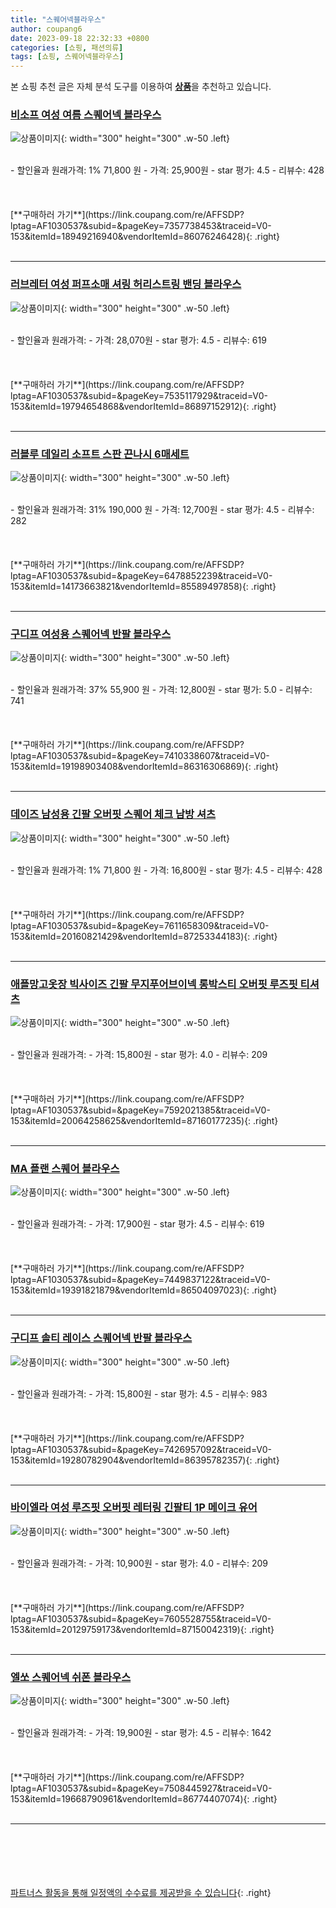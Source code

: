 ```yaml
---
title: "스퀘어넥블라우스"
author: coupang6
date: 2023-09-18 22:32:33 +0800
categories: [쇼핑, 패션의류]
tags: [쇼핑, 스퀘어넥블라우스]
---
```


본 쇼핑 추천 글은 자체 분석 도구를 이용하여 [**상품**](https://link.coupang.com/a/bao1ui)을 추천하고 있습니다.

### [비소프 여성 여름 스퀘어넥 블라우스](https://link.coupang.com/re/AFFSDP?lptag=AF1030537&subid=&pageKey=7357738453&traceid=V0-153&itemId=18949216940&vendorItemId=86076246428)

![상품이미지](https://thumbnail8.coupangcdn.com/thumbnails/remote/230x230ex/image/vendor_inventory/f0d2/e87cae451a9d9d6cf73adfa8da200bc3901534d741e9f01063299216afc8.png){: width="300" height="300" .w-50 .left}


<br>
- 할인율과 원래가격: 1%  71,800   원
- 가격: 25,900원
- star 평가: 4.5
- 리뷰수: 428
<br>
<br>
<br>
<br>
[**구매하러 가기**](https://link.coupang.com/re/AFFSDP?lptag=AF1030537&subid=&pageKey=7357738453&traceid=V0-153&itemId=18949216940&vendorItemId=86076246428){: .right}
<br>
<br>

---

### [러브레터 여성 퍼프소매 셔링 허리스트링 밴딩 블라우스](https://link.coupang.com/re/AFFSDP?lptag=AF1030537&subid=&pageKey=7535117929&traceid=V0-153&itemId=19794654868&vendorItemId=86897152912)

![상품이미지](https://thumbnail8.coupangcdn.com/thumbnails/remote/230x230ex/image/vendor_inventory/e4bb/68991c306ba71a36d2f2ba83902926228e801b2a88ce6745a7b25873ef06.jpg){: width="300" height="300" .w-50 .left}


<br>
- 할인율과 원래가격: 
- 가격: 28,070원
- star 평가: 4.5
- 리뷰수: 619
<br>
<br>
<br>
<br>
[**구매하러 가기**](https://link.coupang.com/re/AFFSDP?lptag=AF1030537&subid=&pageKey=7535117929&traceid=V0-153&itemId=19794654868&vendorItemId=86897152912){: .right}
<br>
<br>

---

### [러블루 데일리 소프트 스판 끈나시 6매세트](https://link.coupang.com/re/AFFSDP?lptag=AF1030537&subid=&pageKey=6478852239&traceid=V0-153&itemId=14173663821&vendorItemId=85589497858)

![상품이미지](https://thumbnail8.coupangcdn.com/thumbnails/remote/230x230ex/image/vendor_inventory/d306/3910e10ddf49656f898ba33b39d7bada4e8eb510acc40153fef0323ab948.jpg){: width="300" height="300" .w-50 .left}


<br>
- 할인율과 원래가격: 31%  190,000   원
- 가격: 12,700원
- star 평가: 4.5
- 리뷰수: 282
<br>
<br>
<br>
<br>
[**구매하러 가기**](https://link.coupang.com/re/AFFSDP?lptag=AF1030537&subid=&pageKey=6478852239&traceid=V0-153&itemId=14173663821&vendorItemId=85589497858){: .right}
<br>
<br>

---

### [구디프 여성용 스퀘어넥 반팔 블라우스](https://link.coupang.com/re/AFFSDP?lptag=AF1030537&subid=&pageKey=7410338607&traceid=V0-153&itemId=19198903408&vendorItemId=86316306869)

![상품이미지](https://thumbnail8.coupangcdn.com/thumbnails/remote/230x230ex/image/rs_quotation_api/cg2jqnke/47f8bce9007a45ba8d89e066c5772183.jpg){: width="300" height="300" .w-50 .left}


<br>
- 할인율과 원래가격: 37%  55,900   원
- 가격: 12,800원
- star 평가: 5.0
- 리뷰수: 741
<br>
<br>
<br>
<br>
[**구매하러 가기**](https://link.coupang.com/re/AFFSDP?lptag=AF1030537&subid=&pageKey=7410338607&traceid=V0-153&itemId=19198903408&vendorItemId=86316306869){: .right}
<br>
<br>

---

### [데이즈 남성용 긴팔 오버핏 스퀘어 체크 남방 셔츠](https://link.coupang.com/re/AFFSDP?lptag=AF1030537&subid=&pageKey=7611658309&traceid=V0-153&itemId=20160821429&vendorItemId=87253344183)

![상품이미지](https://thumbnail9.coupangcdn.com/thumbnails/remote/230x230ex/image/vendor_inventory/acbd/e9d06cc47ad06ea7b48f83be6d2514573fad94d1c36daa586b690cbb13c7.jpg){: width="300" height="300" .w-50 .left}


<br>
- 할인율과 원래가격: 1%  71,800   원
- 가격: 16,800원
- star 평가: 4.5
- 리뷰수: 428
<br>
<br>
<br>
<br>
[**구매하러 가기**](https://link.coupang.com/re/AFFSDP?lptag=AF1030537&subid=&pageKey=7611658309&traceid=V0-153&itemId=20160821429&vendorItemId=87253344183){: .right}
<br>
<br>

---

### [애플망고옷장 빅사이즈 긴팔 무지푸어브이넥 롱박스티 오버핏 루즈핏 티셔츠](https://link.coupang.com/re/AFFSDP?lptag=AF1030537&subid=&pageKey=7592021385&traceid=V0-153&itemId=20064258625&vendorItemId=87160177235)

![상품이미지](https://thumbnail7.coupangcdn.com/thumbnails/remote/230x230ex/image/vendor_inventory/f0e6/7cf96c1db1a1938a6d8af954974f51e36748c549a83c8a60e8fc856d08ec.jpg){: width="300" height="300" .w-50 .left}


<br>
- 할인율과 원래가격: 
- 가격: 15,800원
- star 평가: 4.0
- 리뷰수: 209
<br>
<br>
<br>
<br>
[**구매하러 가기**](https://link.coupang.com/re/AFFSDP?lptag=AF1030537&subid=&pageKey=7592021385&traceid=V0-153&itemId=20064258625&vendorItemId=87160177235){: .right}
<br>
<br>

---

### [MA 플랜 스퀘어 블라우스](https://link.coupang.com/re/AFFSDP?lptag=AF1030537&subid=&pageKey=7449837122&traceid=V0-153&itemId=19391821879&vendorItemId=86504097023)

![상품이미지](https://thumbnail6.coupangcdn.com/thumbnails/remote/230x230ex/image/rs_quotation_api/soma6ict/550fe5d0699340f9ae902d7c3a0364da.jpg){: width="300" height="300" .w-50 .left}


<br>
- 할인율과 원래가격: 
- 가격: 17,900원
- star 평가: 4.5
- 리뷰수: 619
<br>
<br>
<br>
<br>
[**구매하러 가기**](https://link.coupang.com/re/AFFSDP?lptag=AF1030537&subid=&pageKey=7449837122&traceid=V0-153&itemId=19391821879&vendorItemId=86504097023){: .right}
<br>
<br>

---

### [구디프 솔티 레이스 스퀘어넥 반팔 블라우스](https://link.coupang.com/re/AFFSDP?lptag=AF1030537&subid=&pageKey=7426957092&traceid=V0-153&itemId=19280782904&vendorItemId=86395782357)

![상품이미지](https://thumbnail8.coupangcdn.com/thumbnails/remote/230x230ex/image/rs_quotation_api/zpnu8p6u/78d1fc5ca8f24787b82df33bacba5052.jpg){: width="300" height="300" .w-50 .left}


<br>
- 할인율과 원래가격: 
- 가격: 15,800원
- star 평가: 4.5
- 리뷰수: 983
<br>
<br>
<br>
<br>
[**구매하러 가기**](https://link.coupang.com/re/AFFSDP?lptag=AF1030537&subid=&pageKey=7426957092&traceid=V0-153&itemId=19280782904&vendorItemId=86395782357){: .right}
<br>
<br>

---

### [바이엘라 여성 루즈핏 오버핏 레터링 긴팔티 1P 메이크 유어](https://link.coupang.com/re/AFFSDP?lptag=AF1030537&subid=&pageKey=7605528755&traceid=V0-153&itemId=20129759173&vendorItemId=87150042319)

![상품이미지](https://thumbnail10.coupangcdn.com/thumbnails/remote/230x230ex/image/vendor_inventory/be36/a29917ae7771df200c3fac5b43ff4e35e67d5c8462d179cf689322c1ade1.jpg){: width="300" height="300" .w-50 .left}


<br>
- 할인율과 원래가격: 
- 가격: 10,900원
- star 평가: 4.0
- 리뷰수: 209
<br>
<br>
<br>
<br>
[**구매하러 가기**](https://link.coupang.com/re/AFFSDP?lptag=AF1030537&subid=&pageKey=7605528755&traceid=V0-153&itemId=20129759173&vendorItemId=87150042319){: .right}
<br>
<br>

---

### [엘쏘 스퀘어넥 쉬폰 블라우스](https://link.coupang.com/re/AFFSDP?lptag=AF1030537&subid=&pageKey=7508445927&traceid=V0-153&itemId=19668790961&vendorItemId=86774407074)

![상품이미지](https://thumbnail6.coupangcdn.com/thumbnails/remote/230x230ex/image/rs_quotation_api/yzwtvb0e/833864fecb954ae7adbfc5eaecd16594.jpg){: width="300" height="300" .w-50 .left}


<br>
- 할인율과 원래가격: 
- 가격: 19,900원
- star 평가: 4.5
- 리뷰수: 1642
<br>
<br>
<br>
<br>
[**구매하러 가기**](https://link.coupang.com/re/AFFSDP?lptag=AF1030537&subid=&pageKey=7508445927&traceid=V0-153&itemId=19668790961&vendorItemId=86774407074){: .right}
<br>
<br>

---
<br><br><br><br><br> [파트너스 활동을 통해 일정액의 수수료를 제공받을 수 있습니다](https://link.coupang.com/a/bao1ui){: .right}